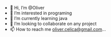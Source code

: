 - 👋 Hi, I’m @Oliver
- 👀 I’m interested in programing
- 🌱 I’m currently learning java
- 💞️ I’m looking to collaborate on any project
- 📫 How to reach me oliver.celica@gmail.com...

<!---
Oliver-13c/Oliver-13c is a ✨ special ✨ repository because its `README.md` (this file) appears on your GitHub profile.
You can click the Preview link to take a look at your changes.
--->
